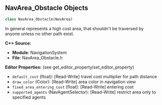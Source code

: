 ## NavArea_Obstacle Objects

```python
class NavArea_Obstacle(NavArea)
```

In general represents a high cost area, that shouldn't be traversed by anyone unless no other path exist.

**C++ Source:**

- **Module**: NavigationSystem
- **File**: NavArea_Obstacle.h

**Editor Properties:** (see get_editor_property/set_editor_property)

- ``default_cost`` (float):  [Read-Write] travel cost multiplier for path distance
- ``draw_color`` (Color):  [Read-Write] area color in navigation view
- ``fixed_area_entering_cost`` (float):  [Read-Write] entering cost
- ``supported_agents`` (NavAgentSelector):  [Read-Write] restrict area only to specified agents

<a id="unreal.RecastFilter_UseDefaultArea"></a>